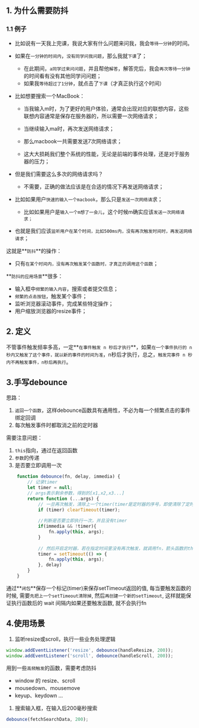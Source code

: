 ## 1. 为什么需要防抖

### 1.1 例子

- 比如说有一天我上完课，我说大家有什么问题来问我，我会`等待一分钟`的时间。
- 如果在`一分钟的时间内`，`没有同学问我问题`，那么我就`下课`了；
  - 在此期间，`a同学过来问问题`，并且帮他`解答`，解答完后，我会`再次等待一分钟`的时间看有没有其他同学问问题；
  - 如果我`等待超过了1分钟`，就点击了`下课`（才真正执行这个时间）



- 比如想要搜索一个MacBook：

  - 当我输入m时，为了更好的用户体验，通常会出现对应的联想内容，这些联想内容通常是保存在服务器的，所以需要一次网络请求；

  - 当继续输入ma时，再次发送网络请求；

  - 那么macbook一共需要发送7次网络请求；

  - 这大大损耗我们整个系统的性能，无论是前端的事件处理，还是对于服务器的压力；
- 但是我们需要这么多次的网络请求吗？

  - 不需要，正确的做法应该是在合适的情况下再发送网络请求；
- 比如如果用户`快速的输入一个macbook`，那么只是`发送一次网络请`求；
  - 比如如果用户是`输入一个m想了一会儿`，这个时候m确实应该`发送一次网络请求；`
- 也就是我们应该`监听用户在某个时间，比如500ms内，没有再次触发时间时，再发送网络请求`；



这就是**`防抖`**的操作：

- 只有`在某个时间内，没有再次触发某个函数时，才真正的调用这个函数`；



**`防抖的应用场景`**很多：

- 输入框中`频繁的输入内容`，搜索或者提交信息；
- `频繁的点击按钮`，触发某个事件；
- 监听浏览器滚动事件，完成某些特定操作；
- 用户缩放浏览器的resize事件；

## 2. 定义

不管事件触发频率多高，一定**`在事件触发 n 秒后才执行`**，如果`在一个事件执行的 n秒内又触发了这个事件，就以新的事件的时间为准`，n秒后才执行，总之，`触发完事件 n 秒内不再触发事件，n秒后再执行`。



## 3.手写debounce

思路：

1. `返回一个函数`，这样debounce函数具有通用性，不必为每一个频繁点击的事件绑定回调
2. 每次触发事件时都取消之前的定时器

需要注意问题：

1. `this`指向，通过在返回函数
2. `参数`的传递
3. 是否要立即调用一次

``` javascript
    function debounce(fn, delay, immedia) {
        // 记录timer
        let timer = null;
        // args表示剩余参数，得到的[x1,x2,x3...]
        return function (...args) {
            // 一旦再次触发，清除上一个timer(timer是定时器的序号，即使清除了定时器，序号不会变)
            if (timer) clearTimeout(timer);
			
            //判断是否要立即执行一次，并且没有timer
            if(immedia && !timer){
                fn.apply(this, args);
            }
            
            // 然后开启定时器，若在指定时间里没有再次触发，就调用fn，箭头函数的this指向上下文，而外层函数的this指向调用者，即触发的button
            timer = setTimeout(() => {
                fn.apply(this, args);
            }, delay)
        }
    }
```

通过**`闭包`**保存一个标记(timer)来保存setTimeout返回的值, 每当要触发函数的时候, 需要`先把上一个setTimeout清除掉`, 然后`再创建一个新的setTimeout`, 这样就能保证执行函数后的 wait 间隔内如果还要触发函数, 就不会执行fn



## 4.使用场景

1. 监听resize或scroll，执行一些业务处理逻辑

``` javascript
window.addEventListener('resize', debounce(handleResize, 200));
window.addEventListener('scroll', debounce(handleScroll, 200));
```

用到一些`高频触发`的函数，需要考虑防抖

- window 的 resize、scroll
- mousedown、mousemove
- keyup、keydown ...

1. 搜索输入框，在输入后200毫秒搜索

``` javascript
debounce(fetchSearchData, 200);
```

